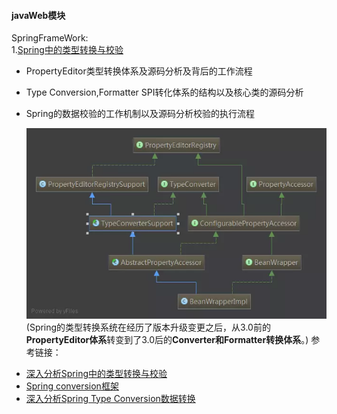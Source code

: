 #### javaWeb模块  
SpringFrameWork:  
1.[Spring中的类型转换与校验](src/main/java/springframework/propertyeditorsupport/Spring中的类型转换与校验.MD)  
- PropertyEditor类型转换体系及源码分析及背后的工作流程
- Type Conversion,Formatter SPI转化体系的结构以及核心类的源码分析
- Spring的数据校验的工作机制以及源码分析校验的执行流程  
    
   ![avatar](src/main/resources/pic/BeanWrapper.webp)  
(Spring的类型转换系统在经历了版本升级变更之后，从3.0前的**PropertyEditor体系**转变到了3.0后的**Converter和Formatter转换体系**。)
参考链接：
* [深入分析Spring中的类型转换与校验](https://www.jianshu.com/p/e2baa8d87029)  
* [Spring conversion框架](https://blog.csdn.net/pentiumchen/article/details/44066173)  
* [深入分析Spring Type Conversion数据转换](https://blog.csdn.net/everyok/article/details/81350891)  